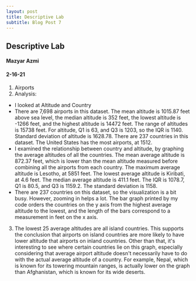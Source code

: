 ```yaml
---
layout: post
title: Descriptive Lab
subtitle: Blog Post 7
---
```

## Descriptive Lab
#### Mazyar Azmi
#### 2-16-21

1. Airports
2. Analysis:
- I looked at Altitude and Country
- There are 7,698 airports in this dataset.  The mean altitude is 1015.87 feet above sea level, the median altitude is 352 feet, the lowest altitude is -1266 feet, and the highest altitude is 14472 feet.  The range of altitudes is 15738 feet.  For altitude, Q1 is 63, and Q3 is 1203, so the IQR is 1140.  Standard deviation of altitude is 1628.78.  There are 237 countries in this dataset.  The United States has the most airports, at 1512.
- I examined the relationship between country and altitude, by graphing the average altitudes of all the countries. The mean average altitude is 872.37 feet, which is lower than the mean altitude measured before combining all the airports from each country.  The maximum average altitude is Lesotho, at 5851 feet.  The lowest average altitude is Kiribati, at 4.6 feet.  The median average altitude is 411.1 feet.  The IQR is 1078.7, Q1 is 80.5, and Q3 is 1159.2.  The standard deviation is 1158.
- There are 237 countries on this dataset, so the visualization is a bit busy.  However, zooming in helps a lot.  The bar graph printed by my code orders the countries on the y axis from the highest average altitude to the lowest, and the length of the bars correspond to a measurement in feet on the x axis.
3. The lowest 25 average altitudes are all island countries.  This supports the conclusion that airports on island countries are more likely to have lower altitude that airports on inland countries.  Other than that, it's interesting to see where certain countries lie on this graph, especially considering that average airport altitude doesn't necessarily have to do with the actual average altitude of a country.  For example, Nepal, which is known for its towering mountain ranges, is actually lower on the graph than Afghanistan, which is known for its wide deserts.  